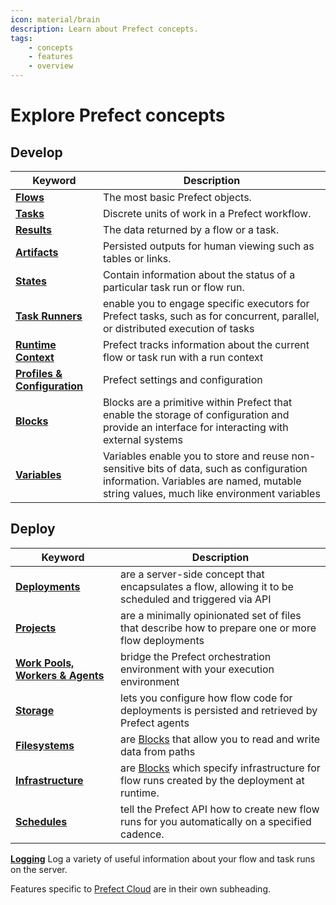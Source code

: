 ```yaml
---
icon: material/brain
description: Learn about Prefect concepts.
tags:
    - concepts
    - features
    - overview
---
```


# Explore Prefect concepts

## Develop

| Keyword                                     | Description                                                                                                                                                                        |
| ------------------------------------------- | ---------------------------------------------------------------------------------------------------------------------------------------------------------------------------------- |
| __[Flows](flows.md)__                       | The most basic Prefect objects.                                                                                                                                                      |
| __[Tasks](tasks.md)__                       | Discrete units of work in a Prefect workflow.                                                                                                                                      |
| __[Results](results.md)__                   | The data returned by a flow or a task.                                                                                                                                   |
| __[Artifacts](artifacts.md)__               | Persisted outputs for human viewing such as tables or links.                                                                                                                              |
| __[States](states.md)__                     | Contain information about the status of a particular task run or flow run.                                                                                    |
| __[Task Runners](task-runners.md)__         | enable you to engage specific executors for Prefect tasks, such as for concurrent, parallel, or distributed execution of tasks                                                     |
| __[Runtime Context](runtime-context.md)__   | Prefect tracks information about the current flow or task run with a run context                                                                                                   |
| __[Profiles & Configuration](settings.md)__ | Prefect settings and configuration                                                                                                                                                 |
| __[Blocks](blocks.md)__                     | Blocks are a primitive within Prefect that enable the storage of configuration and provide an interface for interacting with external systems                                      |
| __[Variables](variables.md)__               | Variables enable you to store and reuse non-sensitive bits of data, such as configuration information. Variables are named, mutable string values, much like environment variables |

## Deploy
| Keyword                                           | Description                                                                                              |
| ------------------------------------------------- | -------------------------------------------------------------------------------------------------------- |
| __[Deployments](deployments.md)__                 | are a server-side concept that encapsulates a flow, allowing it to be scheduled and triggered via API    |
| __[Projects](projects.md)__                       | are a minimally opinionated set of files that describe how to prepare one or more flow deployments       |
| __[Work Pools, Workers & Agents](work-pools.md)__ | bridge the Prefect orchestration environment with your execution environment                             |
| __[Storage](storage.md)__                         | lets you configure how flow code for deployments is persisted and retrieved by Prefect agents            |
| __[Filesystems](filesystems.md)__                 | are [Blocks](blocks.md) that allow you to read and write data from paths                                 |
| __[Infrastructure](infrastructure.md)__           | are [Blocks](blocks.md) which specify infrastructure for flow runs created by the deployment at runtime. |
| __[Schedules](schedules.md)__                     | tell the Prefect API how to create new flow runs for you automatically on a specified cadence.           |
__[Logging](logs.md)__
Log a variety of useful information about your flow and task runs on the server.

Features specific to [Prefect Cloud](../cloud/) are in their own subheading.
